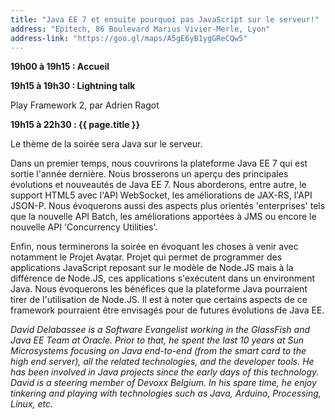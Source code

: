 ```yaml
---
title: "Java EE 7 et ensuite pourquoi pas JavaScript sur le serveur!"
address: "Epitech, 86 Boulevard Marius Vivier-Merle, Lyon"
address-link: "https://goo.gl/maps/A5gE6yB1ygGReCQw5"
---
```


**19h00 à 19h15 : Accueil**

**19h15 à 19h30 : Lightning talk**

Play Framework 2, par Adrien Ragot

**19h15 à 22h30 : {{ page.title }}**

Le thème de la soirée sera Java sur le serveur.

Dans un premier temps, nous couvrirons la plateforme Java EE 7 qui est sortie l'année dernière.
Nous brosserons un aperçu des principales évolutions et nouveautés de Java EE 7.
Nous aborderons, entre autre, le support HTML5 avec l'API WebSocket, les améliorations de JAX-RS, l'API JSON-P.
Nous évoquerons aussi des aspects plus orientés 'enterprises' tels que la nouvelle API Batch, les améliorations apportées à JMS ou encore le nouvelle API 'Concurrency Utilities'.

Enfin, nous terminerons la soirée en évoquant les choses à venir avec notamment le Projet Avatar.
Projet qui permet de programmer des applications JavaScript reposant sur le modèle de Node.JS mais à la différence de Node.JS, ces applications s'exécutent dans un environment Java.
Nous évoquerons les bénéfices que la plateforme Java pourraient tirer de l'utilisation de Node.JS.
Il est à noter que certains aspects de ce framework pourraient être envisagés pour de futures évolutions de Java EE.

*David Delabassee is a Software Evangelist working in the GlassFish and Java EE Team at Oracle.
Prior to that, he spent the last 10 years at Sun Microsystems focusing on Java end-to-end (from the smart card to the high end server), all the related technologies, and the developer tools.
He has been involved in Java projects since the early days of this technology.
David is a steering member of Devoxx Belgium.
In his spare time, he enjoy tinkering and playing with technologies such as Java, Arduino, Processing, Linux, etc.*
